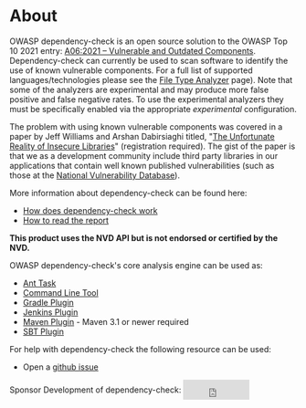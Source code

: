 About
====================
OWASP dependency-check is an open source solution to the OWASP Top 10 2021 entry:
[A06:2021 – Vulnerable and Outdated Components](https://owasp.org/Top10/A06_2021-Vulnerable_and_Outdated_Components/).
Dependency-check can currently be used to scan software to identify the use of 
known vulnerable components. For a full list of supported languages/technologies
please see the [File Type Analyzer](analyzers/index.html)
page). Note that some of the analyzers are experimental and may produce more false 
positive and false negative rates. To use the experimental
analyzers they must be specifically enabled via the appropriate _experimental_
configuration.

The problem with using known vulnerable components was covered in a paper by
Jeff Williams and Arshan Dabirsiaghi titled, "[The Unfortunate Reality of
Insecure Libraries](http://www1.contrastsecurity.com/the-unfortunate-reality-of-insecure-libraries?&amp;__hssc=92971330.1.1412763139545&amp;__hstc=92971330.5d71a97ce2c038f53e4109bfd029b71e.1412763139545.1412763139545.1412763139545.1&amp;hsCtaTracking=7bbb964b-eac1-454d-9d5b-cc1089659590%7C816e01cf-4d75-449a-8691-bd0c6f9946a5)"
(registration required). The gist of the paper is that we as a development
community include third party libraries in our applications that contain well
known published vulnerabilities \(such as those at the
[National Vulnerability Database](http://web.nvd.nist.gov/view/vuln/search)\).

More information about dependency-check can be found here:

* [How does dependency-check work](general/internals.html)
* [How to read the report](general/thereport.html)

**This product uses the NVD API but is not endorsed or certified by the NVD.**

OWASP dependency-check's core analysis engine can be used as:

- [Ant Task](dependency-check-ant/index.html)
- [Command Line Tool](dependency-check-cli/index.html)
- [Gradle Plugin](dependency-check-gradle/index.html)
- [Jenkins Plugin](dependency-check-jenkins/index.html)
- [Maven Plugin](dependency-check-maven/index.html) - Maven 3.1 or newer required
- [SBT Plugin](https://github.com/albuch/sbt-dependency-check)

For help with dependency-check the following resource can be used:

- Open a [github issue](https://github.com/dependency-check/DependencyCheck/issues)

<div style="display: flex;align-items:center;">Sponsor Development of dependency-check:&nbsp;<iframe src="https://github.com/sponsors/jeremylong/button" title="Sponsor jeremylong" height="35" width="116" style="border: 0;"></iframe></div>